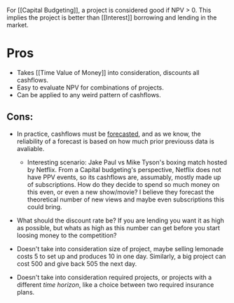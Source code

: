 
For [[Capital Budgeting]], a project is considered good if NPV > 0. This implies the project is better than [[Interest]] borrowing and lending in the market. 

# Pros
* Takes [[Time Value of Money]] into consideration, discounts all cashflows. 
* Easy to evaluate NPV for combinations of projects. 
* Can be applied to any weird pattern of cashflows. 
## Cons: 
* In practice, cashflows must be [forecasted](Forecasting), and as we know, the reliability of a forecast is based on how much prior previouss data is avaliable. 
	* Interesting scenario: Jake Paul vs Mike Tyson's boxing match hosted by Netflix. From a Capital budgeting's perspective, Netflix does not have PPV events, so its cashflows are, assumably, mostly made up of subscriptions. How do they decide to spend so much money on this even, or even a new show/movie? I believe they forecast the theoretical number of new views and maybe even subscriptions this could bring.  

* What should the discount rate be? If you are lending you want it as high as possible, but whats as high as this number can get before you start loosing money to the competition?

-  Doesn't take into consideration size of project, maybe selling lemonade costs 5 to set up and produces 10 in one day. Similarly, a big project can cost 500 and give back 505 the next day. 

*  Doesn't take into consideration required projects, or projects with a different *time horizon*, like a choice between two required insurance plans. 

